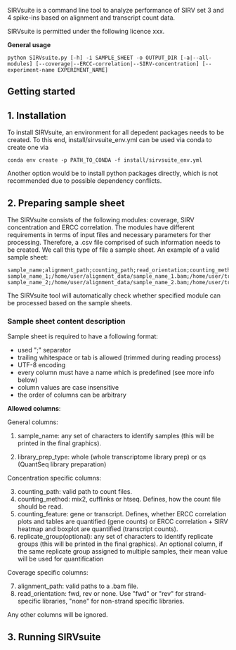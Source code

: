 SIRVsuite is a command line tool to analyze performance of SIRV set 3 and 4 spike-ins based on alignment and transcript count data.

SIRVsuite is permitted under the following licence xxx.

**General usage**
```
python SIRVsuite.py [-h] -i SAMPLE_SHEET -o OUTPUT_DIR [-a|--all-modules] [--coverage|--ERCC-correlation|--SIRV-concentration] [--experiment-name EXPERIMENT_NAME]
```

## Getting started
## 1. Installation
To install SIRVsuite, an environment for all depedent packages needs to be created. To this end, install/sirvsuite_env.yml can be used via conda to create one via
```
conda env create -p PATH_TO_CONDA -f install/sirvsuite_env.yml
```
Another option would be to install python packages directly, which is not recommended due to possible dependency conflicts.

## 2. Preparing sample sheet
The SIRVsuite consists of the following modules: coverage, SIRV concentration and ERCC correlation. The modules have different requirements in terms of input files and necessary parameters for ther processing. Therefore, a .csv file comprised of such information needs to be created. We call this type of file a sample sheet. An example of a valid sample sheet:

```
sample_name;alignment_path;counting_path;read_orientation;counting_method;counting_feature;library_prep_type;replication_group
sample_name_1;/home/user/alignment_data/sample_name_1.bam;/home/user/transcipt_count_data/sample_name_1.tsv;FWD;mix2;transcript;whole
sample_name_2;/home/user/alignment_data/sample_name_2.bam;/home/user/transcipt_count_data/sample_name_2.tsv;FWD;mix2;transcript;whole
```

The SIRVsuite tool will automatically check whether specified module can be processed based on the sample sheets. 

### Sample sheet content description

Sample sheet is required to have a following format:
- used ";" separator
- trailing whitespace or tab is allowed (trimmed during reading process)
- UTF-8 encoding
- every column must have a name which is predefined (see more info below)
- column values are case insensitive
- the order of columns can be arbitrary

**Allowed columns**:

General columns:
1. sample_name: any set of characters to identify samples (this will be printed in the final graphics).
        
2. library_prep_type: whole (whole transcriptome library prep) or qs (QuantSeq library preparation) 

Concentration specific columns:

3. counting_path: valid path to count files.
4. counting_method: mix2, cufflinks or htseq. Defines, how the count file should be read.
5. counting_feature: gene or transcript. Defines, whether ERCC correlation plots and tables are quantified (gene counts) or ERCC correlation + SIRV heatmap and boxplot are quantified (transcript counts).
6. replicate_group(optional): any set of characters to identify replicate groups (this will be printed in the final graphics). 
                            An optional column, if the same replicate group assigned to multiple samples, their mean value will be used for quantification 

Coverage specific columns:

7. alignment_path: valid paths to a .bam file.
8. read_orientation: fwd, rev or none. Use "fwd" or "rev" for strand-specific libraries, "none" for non-strand specific libraries. 

Any other columns will be ignored.

## 3. Running SIRVsuite